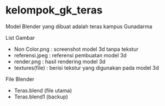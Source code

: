 # kelompok_gk_teras

Model Blender yang dibuat adalah teras kampus Gunadarma

List Gambar
- Non Color.png : screenshot model 3d tanpa tekstur
- referensi.jpeg : referensi pembuatan model 3d
- render.png : hasil rendering model 3d
- textures(file) : berisi tekstur yang digunakan pada model 3d

File Blender
- Teras.blend (file utama)
- Teras.blend1 (backup)
